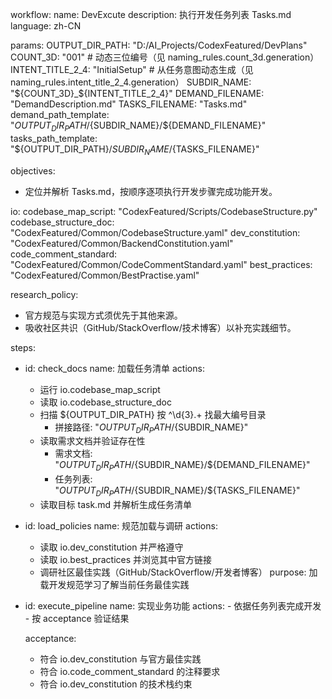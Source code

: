 workflow:
  name: DevExcute
  description: 执行开发任务列表 Tasks.md 
  language: zh-CN

params:
  OUTPUT_DIR_PATH: "D:/AI_Projects/CodexFeatured/DevPlans"
  COUNT_3D: "001"  # 动态三位编号（见 naming_rules.count_3d.generation）
  INTENT_TITLE_2_4: "InitialSetup"  # 从任务意图动态生成（见 naming_rules.intent_title_2_4.generation）
  SUBDIR_NAME: "${COUNT_3D}_${INTENT_TITLE_2_4}"
  DEMAND_FILENAME: "DemandDescription.md"
  TASKS_FILENAME: "Tasks.md"
  demand_path_template: "${OUTPUT_DIR_PATH}/${SUBDIR_NAME}/${DEMAND_FILENAME}"
  tasks_path_template: "${OUTPUT_DIR_PATH}/${SUBDIR_NAME}/${TASKS_FILENAME}"

objectives:
  - 定位并解析 Tasks.md，按顺序逐项执行开发步骤完成功能开发。

io:
  codebase_map_script: "CodexFeatured/Scripts/CodebaseStructure.py"
  codebase_structure_doc: "CodexFeatured/Common/CodebaseStructure.yaml"
  dev_constitution: "CodexFeatured/Common/BackendConstitution.yaml"
  code_comment_standard: "CodexFeatured/Common/CodeCommentStandard.yaml"
  best_practices: "CodexFeatured/Common/BestPractise.yaml"

research_policy:
  - 官方规范与实现方式须优先于其他来源。
  - 吸收社区共识（GitHub/StackOverflow/技术博客）以补充实践细节。

steps:
  - id: check_docs
    name: 加载任务清单
    actions:
      - 运行 io.codebase_map_script
      - 读取 io.codebase_structure_doc
      - 扫描 ${OUTPUT_DIR_PATH} 按 ^\d{3}.+ 找最大编号目录
        - 拼接路径: "${OUTPUT_DIR_PATH}/${SUBDIR_NAME}"
      - 读取需求文档并验证存在性
        - 需求文档: "${OUTPUT_DIR_PATH}/${SUBDIR_NAME}/${DEMAND_FILENAME}"
        - 任务列表: "${OUTPUT_DIR_PATH}/${SUBDIR_NAME}/${TASKS_FILENAME}"
      - 读取目标 task.md 并解析生成任务清单
      
      
  - id: load_policies
    name: 规范加载与调研
    actions:
      - 读取 io.dev_constitution 并严格遵守
      - 读取 io.best_practices 并浏览其中官方链接
      - 调研社区最佳实践（GitHub/StackOverflow/开发者博客）
    purpose: 加载开发规范学习了解当前任务最佳实践


  - id: execute_pipeline
    name: 实现业务功能
    actions:
        - 依据任务列表完成开发
        - 按 acceptance 验证结果

    acceptance:
      - 符合 io.dev_constitution 与官方最佳实践
      - 符合 io.code_comment_standard 的注释要求
      - 符合 io.dev_constitution 的技术栈约束
